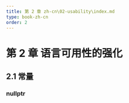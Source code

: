 ```yaml
---
title: 第 2 章 zh-cn\02-usability\index.md
type: book-zh-cn
order: 2
---
```


# 第 2 章 语言可用性的强化



## 2.1 常量

###  nullptr

